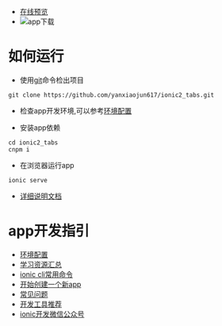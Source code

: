 
* [在线预览](http://yanxiaojun.me/ionic2_tabs/dist/index.html)
* ![app下载](http://en168.net/kit_file_server/file/version-admin/20171215/63fd1409ddc14d6891259ebd4aa169f1.jpg)

# 如何运行
* 使用[git](https://git-scm.com/downloads)命令检出项目
```
git clone https://github.com/yanxiaojun617/ionic2_tabs.git
```
* 检查app开发环境,可以参考[环境配置](http://www.jianshu.com/p/1f1205602ce0)

* 安装app依赖
```
cd ionic2_tabs
cnpm i
```

* 在浏览器运行app
```
ionic serve
```

* [详细说明文档](http://www.jianshu.com/p/1c6e5fe9e255)

# app开发指引
* [环境配置](http://www.jianshu.com/p/1f1205602ce0)
* [学习资源汇总](http://www.jianshu.com/p/7d1577539183)
* [ionic cli常用命令](http://www.jianshu.com/p/fcc454e23c58)
* [开始创建一个新app](http://www.jianshu.com/p/836392297eb9)
* [常见问题](http://www.jianshu.com/nb/8691773)
* [开发工具推荐](http://www.jianshu.com/nb/8605635)
* [ionic开发微信公众号](http://www.jianshu.com/p/66f4f7e928a6)

